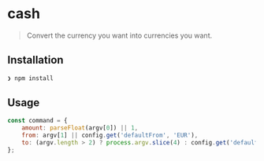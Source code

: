 # cash

> Convert the currency you want into currencies you want.

## Installation

```sh
❯ npm install
```

## Usage
```js
const command = {
	amount: parseFloat(argv[0]) || 1,
	from: argv[1] || config.get('defaultFrom', 'EUR'),
	to: (argv.length > 2) ? process.argv.slice(4) : config.get('defaultTo', DEFAULT_TO_CURRENCIES)
};
```
